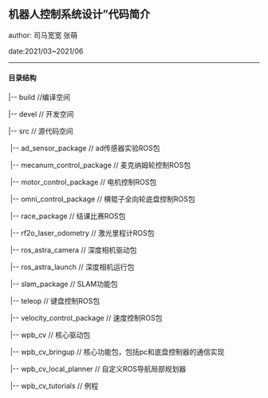 ## 机器人控制系统设计”代码简介

author: 司马宽宽 张萌

date:2021/03~2021/06

---



#### 目录结构

|-- build //编译空间

|-- devel // 开发空间

|-- src // 源代码空间

​	|-- ad_sensor_package // ad传感器实验ROS包

​	|-- mecanum_control_package // 麦克纳姆轮控制ROS包

​	|-- motor_control_package // 电机控制ROS包

​	|-- omni_control_package // 横辊子全向轮底盘控制ROS包

​	|-- race_package // 结课比赛ROS包

​	|-- rf2o_laser_odometry // 激光里程计ROS包

​	|-- ros_astra_camera // 深度相机驱动包

​	|-- ros_astra_launch // 深度相机运行包

​   |-- slam_package // SLAM功能包

​	|-- teleop // 键盘控制ROS包

​	|-- velocity_control_package // 速度控制ROS包

​	|-- wpb_cv // 核心驱动包

​		|-- wpb_cv_bringup // 核心功能包，包括pc和底盘控制器的通信实现

​		|-- wpb_cv_local_planner // 自定义ROS导航局部规划器

​		|-- wpb_cv_tutorials // 例程






